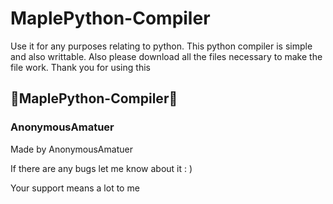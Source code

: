 <h1> MaplePython-Compiler </h1>

<p> Use it for any purposes relating to python. This python compiler is simple and also writtable. Also please download all the files necessary to make the file work.
  Thank you for using this</p>
<h2> 🍁MaplePython-Compiler🍁 </h2>

<h3> AnonymousAmatuer </h3>
<p> Made by AnonymousAmatuer </p>
<p> If there are any bugs let me know about it : )  </p>
<p> Your support means a lot to me </p>
